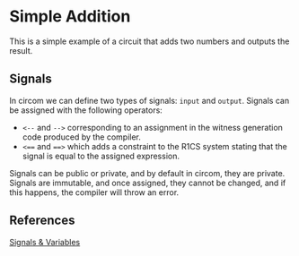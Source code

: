 # Simple Addition

This is a simple example of a circuit that adds two numbers and outputs the result.

## Signals

In circom we can define two types of signals: `input` and `output`.
Signals can be assigned with the following operators:

- `<--` and `-->` corresponding to an assignment in the witness generation code produced by the compiler.
- `<==` and `==>` which adds a constraint to the R1CS system stating that the signal is equal to the assigned expression.

Signals can be public or private, and by default in circom, they are private.
Signals are immutable, and once assigned, they cannot be changed, and if this happens, the compiler will throw an error.

## References

[Signals & Variables](https://docs.circom.io/circom-language/signals/)